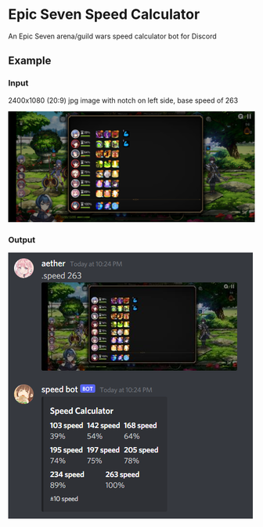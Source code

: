 # Epic Seven Speed Calculator
An Epic Seven arena/guild wars speed calculator bot for Discord

## Example
### Input
2400x1080 (20:9) jpg image with notch on left side, base speed of 263

![Input image](/ex/input_ex.jpg)
### Output
![Output](/ex/output_ex.png)